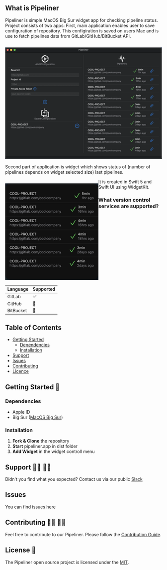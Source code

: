 

## What is Pipeliner

Pipeliner is simple MacOS Big Sur widget app for checking pipeline status. Project consists of two apps: First, main application enables user to save configuration of repository. This configiration is saved on users Mac and is use to fetch pipelines data from GitLab/GitHub/BitBucket API.

<div style="float: left">
  <p align="center">
  <img src="https://github.com/DXHeroes/pipeliner/blob/master/docs/pipeliner.png" width="600" />
</p>
</div>

Second part of application is widget which shows status of (number of pipelines depends on widget selected size) last pipelines.
<div style="float: left">
  <p align="center">
    <img src="https://github.com/DXHeroes/pipeliner/blob/master/docs/widget.png" width="300" />
</p>
</div>
 It is created in Swift 5 and Swift UI using WidgetKit.


### What version control services are supported?

Language | Supported
------------ | -------------
GitLab | ✅
GitHub | 🚧
BitBucket | 🚧

## Table of Contents

<!-- toc -->
* [Getting Started](#Getting-Started-)
  * [Dependencies](#Dependencies)
  * [Installation](#Installation)
* [Support](#support-%EF%B8%8F-%EF%B8%8F)
* [Issues](#issues)
* [Contributing](#contributing--)
* [Licence](#license-)  
<!-- tocstop -->

## Getting Started 🏁

### Dependencies
- Apple ID
- Big Sur ([MacOS Big Sur](https://beta.apple.com/sp/betaprogram/enroll))

### Installation

1. **Fork & Clone** the repository
2. **Start** pipeliner.app in dist folder
3. **Add Widget** in the widget controll menu

## Support 🦸‍♀️ 🦸‍♂️
Didn't you find what you expected? Contact us via our public [Slack](https://bit.ly/slack_developer_experience)

## Issues
You can find issues [here](https://github.com/DXHeroes/Pipeliner/issues)

## Contributing 👩‍💻 👨‍💻
Feel free to contribute to our Pipeliner. Please follow the [Contribution Guide](CONTRIBUTING.md).

## License 📝

The Pipeliner open source project is licensed under the [MIT](LICENSE).
